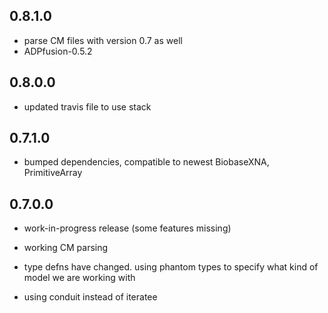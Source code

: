 0.8.1.0
-------

- parse CM files with version 0.7 as well
- ADPfusion-0.5.2

0.8.0.0
-------

- updated travis file to use stack

0.7.1.0
-------

- bumped dependencies, compatible to newest BiobaseXNA, PrimitiveArray

0.7.0.0
-------

- work-in-progress release (some features missing)

- working CM parsing

- type defns have changed. using phantom types to specify what kind of model
we are working with

- using conduit instead of iteratee
